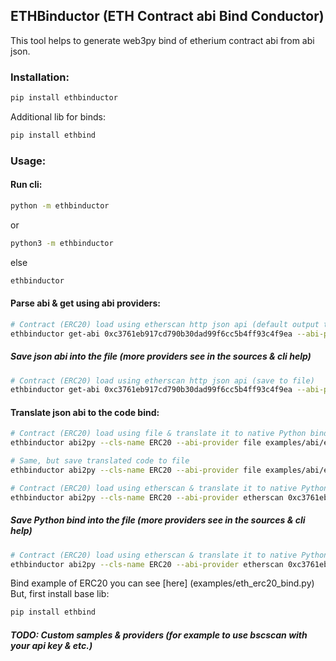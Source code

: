 ## ETHBinductor (ETH Contract abi Bind Conductor)

This tool helps to generate web3py bind of etherium contract abi from abi json.

### Installation:
```bash
pip install ethbinductor
```

Additional lib for binds:
```bash
pip install ethbind
```

### Usage:

#### Run cli:
```bash
python -m ethbinductor
```
or
```bash
python3 -m ethbinductor
```
else
```bash
ethbinductor
```

#### Parse abi & get using abi providers:
```bash
# Contract (ERC20) load using etherscan http json api (default output to console)
ethbinductor get-abi 0xc3761eb917cd790b30dad99f6cc5b4ff93c4f9ea --abi-provider etherscan
```

##### Save json abi into the file (more providers see in the sources & cli help)
```bash
# Contract (ERC20) load using etherscan http json api (save to file)
ethbinductor get-abi 0xc3761eb917cd790b30dad99f6cc5b4ff93c4f9ea --abi-provider etherscan --output file examples/abi/erc20.json
```

#### Translate json abi to the code bind:
```bash
# Contract (ERC20) load using file & translate it to native Python binding (default output to console)
ethbinductor abi2py --cls-name ERC20 --abi-provider file examples/abi/erc20.json
```

```bash
# Same, but save translated code to file
ethbinductor abi2py --cls-name ERC20 --abi-provider file examples/abi/erc20.json --output file examples/eth_erc20_bind.py
```

```bash
# Contract (ERC20) load using etherscan & translate it to native Python binding (default output to console)
ethbinductor abi2py --cls-name ERC20 --abi-provider etherscan 0xc3761eb917cd790b30dad99f6cc5b4ff93c4f9ea
```

##### Save Python bind into the file (more providers see in the sources & cli help)
```bash
# Contract (ERC20) load using etherscan & translate it to native Python binding (save to file)
ethbinductor abi2py --cls-name ERC20 --abi-provider etherscan 0xc3761eb917cd790b30dad99f6cc5b4ff93c4f9ea --output file examples/eth_erc20_bind.py
```

Bind example of ERC20 you can see [here] (examples/eth_erc20_bind.py)
But, first install base lib:
```bash
pip install ethbind
```

##### TODO: Custom samples & providers (for example to use bscscan with your api key & etc.)

[//]: # (TODO: Jinja2 sampling, [Optional] Pydantic type checks, other cli tools..)
